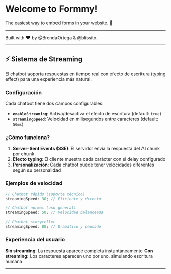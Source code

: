# Welcome to Formmy!

The easiest way to embed forms in your website. 👻

---

Built with ❤️ by @BrendaOrtega & @blissito.

---

## ⚡ Sistema de Streaming

El chatbot soporta respuestas en tiempo real con efecto de escritura (typing effect) para una experiencia más natural.

### Configuración

Cada chatbot tiene dos campos configurables:

- **`enableStreaming`**: Activa/desactiva el efecto de escritura (default: `true`)
- **`streamingSpeed`**: Velocidad en milisegundos entre caracteres (default: `50ms`)

### ¿Cómo funciona?

1. **Server-Sent Events (SSE)**: El servidor envía la respuesta del AI chunk por chunk
2. **Efecto typing**: El cliente muestra cada carácter con el delay configurado
3. **Personalización**: Cada chatbot puede tener velocidades diferentes según su personalidad

### Ejemplos de velocidad

```javascript
// Chatbot rápido (soporte técnico)
streamingSpeed: 30; // Eficiente y directo

// Chatbot normal (uso general)
streamingSpeed: 50; // Velocidad balanceada

// Chatbot storyteller
streamingSpeed: 80; // Dramático y pausado
```

### Experiencia del usuario

**Sin streaming**: La respuesta aparece completa instantáneamente
**Con streaming**: Los caracteres aparecen uno por uno, simulando escritura humana

---
